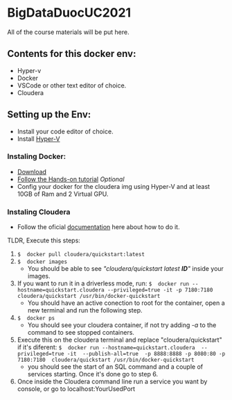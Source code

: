 # BigDataDuocUC2021
All of the course materials will be put here.

## Contents for this docker env:

 - Hyper-v
 - Docker
 - VSCode or other text editor of choice.
 - Cloudera


 ## Setting up the Env:

   - Install your code editor of choice.
   - Install [Hyper-V](https://docs.microsoft.com/en-us/virtualization/hyper-v-on-windows/quick-start/enable-hyper-v)

 ### Instaling Docker:

* [Download](https://docs.docker.com/get-docker/)
* [Follow the Hands-on tutorial](https://docs.docker.com/get-started/) *Optional*
* Config your docker for the cloudera img using Hyper-V and at least 10GB of Ram and 2 Virtual GPU.

### Instaling Cloudera

* Follow the oficial [documentation](https://hub.docker.com/r/cloudera/quickstart/) here about how to do it.

TLDR, Execute this steps:
1. ` $  docker pull cloudera/quickstart:latest `
2. ` $  docker images `
    - You should be able to see *"cloudera/quickstart  latest  __ID__"* inside your images.
3. If you want to run it in a driverless mode, run:
   ` $  docker run --hostname=quickstart.cloudera --privileged=true -it -p 7180:7180 cloudera/quickstart /usr/bin/docker-quickstart `
    - You should have an active conection to root for the container, open a new terminal and run the following step.
4.  `$  docker ps` 
    - You should see your cloudera container, if not try adding *-a* to the command to see stopped containers.
5. Execute this on the cloudera terminal and replace "cloudera/quickstart" if it's diferent: `$  docker run --hostname=quickstart.cloudera  --privileged=true -it  --publish-all=true  -p 8888:8888 -p 8080:80 -p 7180:7180  cloudera/quickstart /usr/bin/docker-quickstart`
    - you should see the start of an SQL command and a couple of services starting. Once it's done go to step 6.
6. Once inside the Cloudera command line run a service you want by console, or go to localhost:YourUsedPort

